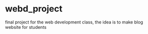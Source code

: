 # webd_project
final project for the web development class, the idea is to make blog website for students
